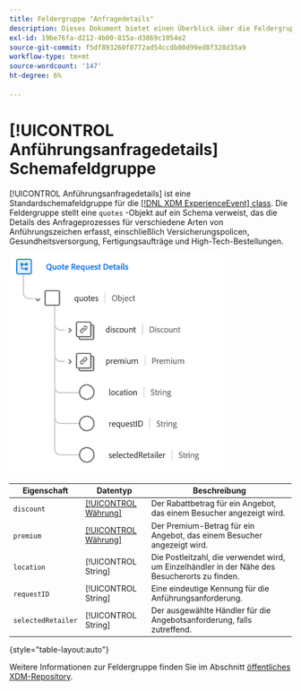 ```yaml
---
title: Feldergruppe "Anfragedetails"
description: Dieses Dokument bietet einen Überblick über die Feldergruppe Anführungsanforderungsdetails .
exl-id: 19be76fa-d212-4b00-815a-d3869c1054e2
source-git-commit: f5df893260f0772ad54ccdb00d99ed8f328d35a9
workflow-type: tm+mt
source-wordcount: '147'
ht-degree: 6%

---
```


# [!UICONTROL Anführungsanfragedetails] Schemafeldgruppe

[!UICONTROL Anführungsanfragedetails] ist eine Standardschemafeldgruppe für die [[!DNL XDM ExperienceEvent] class](../../classes/experienceevent.md). Die Feldergruppe stellt eine `quotes` -Objekt auf ein Schema verweist, das die Details des Anfrageprozesses für verschiedene Arten von Anführungszeichen erfasst, einschließlich Versicherungspolicen, Gesundheitsversorgung, Fertigungsaufträge und High-Tech-Bestellungen.

![](../../images/field-groups/quote-request-details.png)

| Eigenschaft | Datentyp | Beschreibung |
| --- | --- | --- |
| `discount` | [[!UICONTROL Währung]](../../data-types/currency.md) | Der Rabattbetrag für ein Angebot, das einem Besucher angezeigt wird. |
| `premium` | [[!UICONTROL Währung]](../../data-types/currency.md) | Der Premium-Betrag für ein Angebot, das einem Besucher angezeigt wird. |
| `location` | [!UICONTROL String] | Die Postleitzahl, die verwendet wird, um Einzelhändler in der Nähe des Besucherorts zu finden. |
| `requestID` | [!UICONTROL String] | Eine eindeutige Kennung für die Anführungsanforderung. |
| `selectedRetailer` | [!UICONTROL String] | Der ausgewählte Händler für die Angebotsanforderung, falls zutreffend. |

{style="table-layout:auto"}

Weitere Informationen zur Feldergruppe finden Sie im Abschnitt [öffentliches XDM-Repository](https://github.com/adobe/xdm/blob/master/docs/reference/fieldgroups/experience-event/experienceevent-quote-request-details.schema.json).
